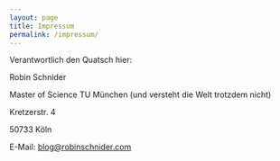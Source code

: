 ```yaml
---
layout: page
title: Impressum
permalink: /impressum/
---
```


Verantwortlich den Quatsch hier:

Robin Schnider

Master of Science TU München (und versteht die Welt trotzdem nicht)

Kretzerstr. 4

50733 Köln

E-Mail: blog@robinschnider.com
